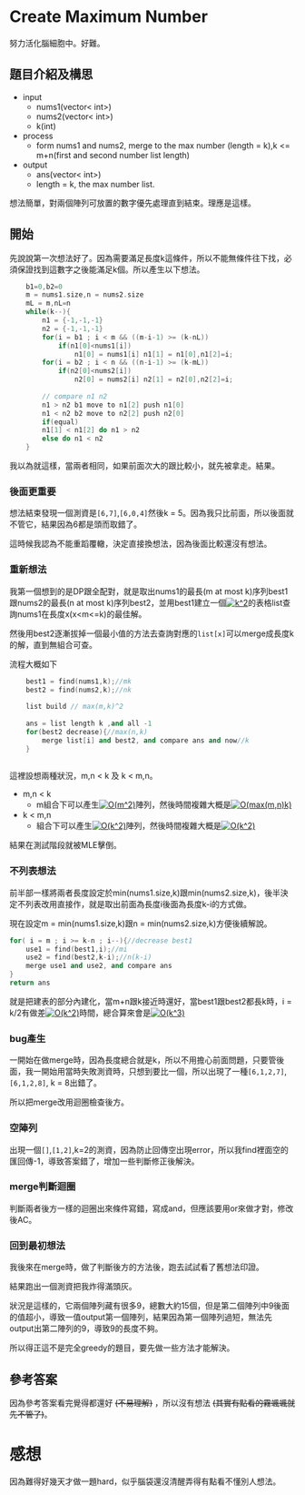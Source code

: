 # Create Maximum Number
努力活化腦細胞中。好難。

## 題目介紹及構思
- input
  - nums1(vector< int>)
  - nums2(vector< int>)
  - k(int)
- process
  - form nums1 and nums2, merge to the max number (length = k),k <= m+n(first and second number list length)
- output
  - ans(vector< int>)
   - length = k, the max number list.

想法簡單，對兩個陣列可放置的數字優先處理直到結束。理應是這樣。

## 開始
先說說第一次想法好了。因為需要滿足長度k這條件，所以不能無條件往下找，必須保證找到這數字之後能滿足k個。所以產生以下想法。

```C++
    b1=0,b2=0
    m = nums1.size,n = nums2.size
    mL = m,nL=n
    while(k--){
        n1 = {-1,-1,-1}
        n2 = {-1,-1,-1}
        for(i = b1 ; i < m && ((m-i-1) >= (k-nL))
            if(n1[0]<nums1[i]) 
                n1[0] = nums1[i] n1[1] = n1[0],n1[2]=i;
        for(i = b2 ; i < n && ((n-i-1) >= (k-mL))
            if(n2[0]<nums2[i]) 
                n2[0] = nums2[i] n2[1] = n2[0],n2[2]=i;
                
        // compare n1 n2
        n1 > n2 b1 move to n1[2] push n1[0]
        n1 < n2 b2 move to n2[2] push n2[0]
        if(equal)
        n1[1] < n1[2] do n1 > n2
        else do n1 < n2
    }
```

我以為就這樣，當兩者相同，如果前面次大的跟比較小，就先被拿走。結果。

### 後面更重要
想法結束發現一個測資是`[6,7]`,`[6,0,4]`然後k = 5。因為我只比前面，所以後面就不管它，結果因為6都是頭而取錯了。

這時候我認為不能重蹈覆轍，決定直接換想法，因為後面比較還沒有想法。

### 重新想法
我第一個想到的是DP跟全配對，就是取出nums1的最長(m at most k)序列best1跟nums2的最長(n at most k)序列best2，並用best1建立一個<a href="https://www.codecogs.com/eqnedit.php?latex=k^2" target="_blank"><img src="https://latex.codecogs.com/gif.latex?k^2" title="k^2" /></a>的表格list查詢nums1在長度x(x<m<=k)的最佳解。

然後用best2逐漸拔掉一個最小值的方法去查詢對應的`list[x]`可以merge成長度k的解，直到無組合可查。

流程大概如下

```C++
    best1 = find(nums1,k);//mk
    best2 = find(nums2,k);//nk
    
    list build // max(m,k)^2
    
    ans = list length k ,and all -1
    for(best2 decrease){//max(n,k)
        merge list[i] and best2, and compare ans and now//k
    }
    
```

這裡設想兩種狀況，m,n < k 及 k < m,n。

- m,n < k
  - m組合下可以產生<a href="https://www.codecogs.com/eqnedit.php?latex=O(m^2)" target="_blank"><img src="https://latex.codecogs.com/gif.latex?O(m^2)" title="O(m^2)" /></a>陣列，然後時間複雜大概是<a href="https://www.codecogs.com/eqnedit.php?latex=O(max(m,n)k)" target="_blank"><img src="https://latex.codecogs.com/gif.latex?O(max(m,n)k)" title="O(max(m,n)k)" /></a>
- k < m,n
  - 組合下可以產生<a href="https://www.codecogs.com/eqnedit.php?latex=O(k^2)" target="_blank"><img src="https://latex.codecogs.com/gif.latex?O(k^2)" title="O(k^2)" /></a>陣列，然後時間複雜大概是<a href="https://www.codecogs.com/eqnedit.php?latex=O(k^2)" target="_blank"><img src="https://latex.codecogs.com/gif.latex?O(k^2)" title="O(k^2)" /></a>

結果在測試階段就被MLE擊倒。

### 不列表想法
前半部一樣將兩者長度設定於min(nums1.size,k)跟min(nums2.size,k)，後半決定不列表改用直接作，就是取出前面為長度i後面為長度k-i的方式做。

現在設定m = min(nums1.size,k)跟n = min(nums2.size,k)方便後續解說。

```C++ = 
for( i = m ; i >= k-n ; i--){//decrease best1
    use1 = find(best1,i);//mi
    use2 = find(best2,k-i);//n(k-i)
    merge use1 and use2, and compare ans
}
return ans
```

就是把建表的部分內建化，當m+n跟k接近時還好，當best1跟best2都長k時，i = k/2有做差<a href="https://www.codecogs.com/eqnedit.php?latex=O(k^2)" target="_blank"><img src="https://latex.codecogs.com/gif.latex?O(k^2)" title="O(k^2)" /></a>時間，總合算來會是<a href="https://www.codecogs.com/eqnedit.php?latex=O(k^3)" target="_blank"><img src="https://latex.codecogs.com/gif.latex?O(k^3)" title="O(k^3)" /></a>

### bug產生
一開始在做merge時，因為長度總合就是k，所以不用擔心前面問題，只要管後面，我一開始用當時失敗測資時，只想到要比一個，所以出現了一種`[6,1,2,7]`,`[6,1,2,8]`, k = 8出錯了。

所以把merge改用迴圈檢查後方。

### 空陣列
出現一個`[]`,`[1,2]`,k=2的測資，因為防止回傳空出現error，所以我find裡面空的匯回傳-1，導致答案錯了，增加一些判斷修正後解決。

### merge判斷迴圈
判斷兩者後方一樣的迴圈出來條件寫錯，寫成and，但應該要用or來做才對，修改後AC。

### 回到最初想法
我後來在merge時，做了判斷後方的方法後，跑去試試看了舊想法印證。

結果跑出一個測資把我炸得滿頭灰。

狀況是這樣的，它兩個陣列藏有很多9，總數大約15個，但是第二個陣列中9後面的值超小，導致一值output第一個陣列，結果因為第一個陣列過短，無法先output出第二陣列的9，導致9的長度不夠。

所以得正這不是完全greedy的題目，要先做一些方法才能解決。

## 參考答案
因為參考答案看完覺得都還好 ~~(不易理解)~~ ，所以沒有想法 ~~(其實有點看的霧颯颯就先不管了)~~。

# 感想
因為難得好幾天才做一題hard，似乎腦袋還沒清醒弄得有點看不懂別人想法。